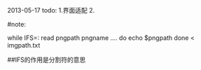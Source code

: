 2013-05-17
todo:
1.界面适配
2.

#note:
    
while IFS=: read pngpath pngname .... 
do
    echo $pngpath
done < imgpath.txt

##IFS的作用是分割符的意思



